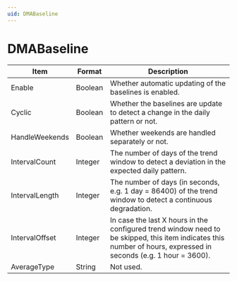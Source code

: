 ```yaml
---
uid: DMABaseline
---
```


# DMABaseline

| Item           | Format  | Description                                                                                                                                                      |
|----------------|---------|------------------------------------------------------------------------------------------------------------------------------------------------------------------|
| Enable         | Boolean | Whether automatic updating of the baselines is enabled.                                                                                                          |
| Cyclic         | Boolean | Whether the baselines are update to detect a change in the daily pattern or not.                                                                                 |
| HandleWeekends | Boolean | Whether weekends are handled separately or not.                                                                                                                  |
| IntervalCount  | Integer | The number of days of the trend window to detect a deviation in the expected daily pattern.                                                                      |
| IntervalLength | Integer | The number of days (in seconds, e.g. 1 day = 86400) of the trend window to detect a continuous degradation.                                                      |
| IntervalOffset | Integer | In case the last X hours in the configured trend window need to be skipped, this item indicates this number of hours, expressed in seconds (e.g. 1 hour = 3600). |
| AverageType    | String  | Not used.                                                                                                                                                        |
